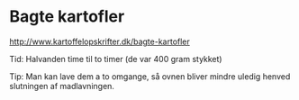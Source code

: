 # Bagte kartofler

http://www.kartoffelopskrifter.dk/bagte-kartofler

Tid: Halvanden time til to timer (de var 400 gram stykket)

Tip: Man kan lave dem a to omgange, så ovnen bliver mindre uledig henved
slutningen af madlavningen.
